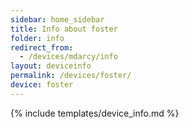 ```yaml
---
sidebar: home_sidebar
title: Info about foster
folder: info
redirect_from:
  - /devices/mdarcy/info
layout: deviceinfo
permalink: /devices/foster/
device: foster
---
```

{% include templates/device_info.md %}
